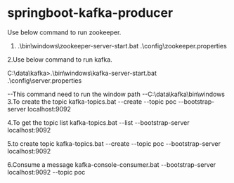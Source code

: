# springboot-kafka-producer
Use below command to run zookeeper.

1. .\bin\windows\zookeeper-server-start.bat .\config\zookeeper.properties

2.Use below command to run kafka.

C:\data\kafka>.\bin\windows\kafka-server-start.bat .\config\server.properties

--This command need to run the window path --C:\data\kafka\bin\windows
3.To create the topic
kafka-topics.bat --create --topic poc --bootstrap-server localhost:9092

4.To get the topic list
kafka-topics.bat --list --bootstrap-server localhost:9092

5.to create topic
kafka-topics.bat --create --topic poc --bootstrap-server localhost:9092

6.Consume a message
kafka-console-consumer.bat --bootstrap-server localhost:9092 --topic poc

